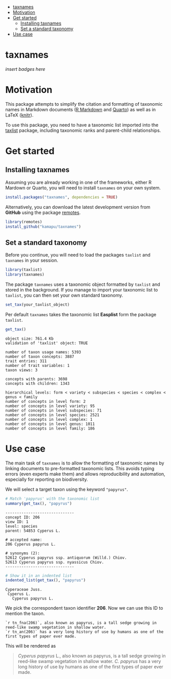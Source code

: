 

- [taxnames](#taxnames)
- [Motivation](#motivation)
- [Get started](#get-started)
  - [Installing taxnames](#installing-taxnames)
  - [Set a standard taxonomy](#set-a-standard-taxonomy)
- [Use case](#use-case)

# taxnames

*insert badges here*

# Motivation

This package attempts to simplify the citation and formatting of
taxonomic names in Markdown documents ([R
Markdown](https://rmarkdown.rstudio.com/) and
[Quarto](https://quarto.org/)) as well as in LaTeX
([knitr](https://yihui.org/knitr/)).

To use this package, you need to have a taxonomic list imported into the
[taxlist](https://docs.ropensci.org/taxlist/) package, including
taxonomic ranks and parent-child relationships.

# Get started

## Installing taxnames

Assuming you are already working in one of the frameworks, either R
Mardown or Quarto, you will need to install `taxnames` on your own
system.

``` r
install.packages("taxnames", dependencies = TRUE)
```

Alternatively, you can download the latest development version from
**GitHub** using the package [remotes](https://remotes.r-lib.org/).

``` r
library(remotes)
install_github("kamapu/taxnames")
```

## Set a standard taxonomy

Before you continue, you will need to load the packages `taxlist` and
`taxnames` in your session.

``` r
library(taxlist)
library(taxnames)
```

The package `taxnames` uses a taxonomic object formatted by `taxlist`
and stored in the background. If you manage to import your taxonomic
list to `taxlist`, you can then set your own standard taxonomy.

``` r
set_tax(your_taxlist_object)
```

Per default `taxnames` takes the taxonomic list **Easplist** form the
package `taxlist`.

``` r
get_tax()
```

    object size: 761.4 Kb 
    validation of 'taxlist' object: TRUE 

    number of taxon usage names: 5393 
    number of taxon concepts: 3887 
    trait entries: 311 
    number of trait variables: 1 
    taxon views: 3 

    concepts with parents: 3698 
    concepts with children: 1343 

    hierarchical levels: form < variety < subspecies < species < complex < genus < family 
    number of concepts in level form: 2
    number of concepts in level variety: 95
    number of concepts in level subspecies: 71
    number of concepts in level species: 2521
    number of concepts in level complex: 1
    number of concepts in level genus: 1011
    number of concepts in level family: 186

# Use case

The main task of `taxnames` is to allow the formatting of taxonomic
names by linking documents to pre-formatted taxonomic lists. This avoids
typing errors (even experts make them) and allows reproducibility and
automation, especially for reporting on biodiversity.

We will select a target taxon using the keyword `"papyrus"`.

``` r
# Match 'papyrus' with the taxonomic list
summary(get_tax(), "papyrus")
```

    ------------------------------ 
    concept ID: 206 
    view ID: 1 
    level: species 
    parent: 54853 Cyperus L. 

    # accepted name: 
    206 Cyperus papyrus L. 

    # synonyms (2): 
    52612 Cyperus papyrus ssp. antiquorum (Willd.) Chiov. 
    52613 Cyperus papyrus ssp. nyassicus Chiov. 
    ------------------------------

``` r
# Show it in an indented list
indented_list(get_tax(), "papyrus")
```

    Cyperaceae Juss.
     Cyperus L.
       Cyperus papyrus L. 

We pick the correspondent taxon identifier **206**. Now we can use this
ID to mention the taxon.

    `r tn_fna(206)`, also known as papyrus, is a tall sedge growing in reed-like swamp vegetation in shallow water.
    `r tn_an(206)` has a very long history of use by humans as one of the first types of paper ever made.

This will be rendered as

> *Cyperus papyrus* L., also known as papyrus, is a tall sedge growing
> in reed-like swamp vegetation in shallow water. *C. papyrus* has a
> very long history of use by humans as one of the first types of paper
> ever made.
